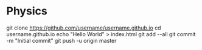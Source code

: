 # Physics
git clone https://github.com/username/username.github.io
cd username.github.io
echo "Hello World" > index.html
git add --all
git commit -m "Initial commit"
git push -u origin master
